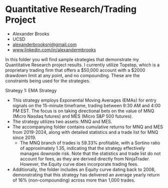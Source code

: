 # Quantitative Research/Trading Project

- Alexander Brooks
- UCSD
- alexanderbrooksnj@gmail.com
- www.linkedin.com/in/alexandermbrooks

In this folder you will find sample strategies that demonstrate my Quantitative Research project results. 
I currently utilize Topstep, which is a proprietary trading firm that offers a $50,000 account with a $2000 drawdown limit at any point, and no compounding. These are the constraints being used for the strategies.

Strategy 1: EMA Strategy
- This strategy employs Exponential Moving Averages (EMAs) for entry signals on the 15-minute timeframe, trading between 9:30 AM and 4:00 PM EST. The focus is on taking directional bets on the value of MNQ (Micro Nasdaq futures) and MES (Micro S&P 500 futures).
- The strategy utilizes two assets: MNQ and MES.
- The accompanying folder contains cumulative returns for MNQ and MES from 2019-2024, along with detailed statistics and a trade list for MNQ since 2019.
  - The MNQ branch of trades is 59.33% profitable, with a Sortino ratio of approximately 1.35, indicating that the strategy effectively manages downside risk.
    Note that the statistics and trade list do not account for fees, as they are derived directly from NinjaTrader. However, the Equity curve does incorporate trading fees.
- Additionally, the folder includes an Equity curve dating back to 2008, demonstrating that this strategy has delivered an average yearly return of 16% (non-compounding) across more than 1,000 trades.





    




